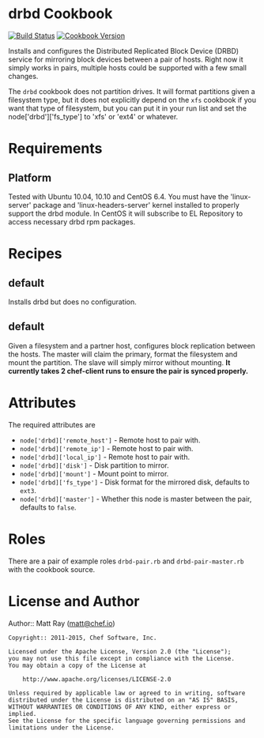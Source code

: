 drbd Cookbook
=============

[![Build Status](https://travis-ci.org/chef-cookbooks/drbd.svg?branch=master)](https://travis-ci.org/chef-cookbooks/drbd)
[![Cookbook Version](https://img.shields.io/cookbook/v/drbd.svg)](https://supermarket.chef.io/cookbooks/drbd)

Installs and configures the Distributed Replicated Block Device (DRBD) service for mirroring block devices between a pair of hosts. Right now it simply works in pairs, multiple hosts could be supported with a few small changes.

The `drbd` cookbook does not partition drives. It will format partitions given a filesystem type, but it does not explicitly depend on the `xfs` cookbook if you want that type of filesystem, but you can put it in your run list and set the node['drbd']['fs_type'] to 'xfs' or 'ext4' or whatever.

Requirements
============
Platform
--------
Tested with Ubuntu 10.04, 10.10 and CentOS 6.4. You must have the 'linux-server' package and 'linux-headers-server' kernel installed to properly support the drbd module. In CentOS it will subscribe to EL Repository to access necessary drbd rpm packages.

Recipes
=======
default
-------
Installs drbd but does no configuration.

default
-------
Given a filesystem and a partner host, configures block replication between the hosts. The master will claim the primary, format the filesystem and mount the partition. The slave will simply mirror without mounting. **It currently takes 2 chef-client runs to ensure the pair is synced properly.**

Attributes
==========
The required attributes are

* `node['drbd]['remote_host']` - Remote host to pair with.
* `node['drbd]['remote_ip']` - Remote host to pair with.
* `node['drbd]['local_ip']` - Remote host to pair with.
* `node['drbd]['disk']` - Disk partition to mirror.
* `node['drbd]['mount']` - Mount point to mirror.
* `node['drbd]['fs_type']` - Disk format for the mirrored disk, defaults to `ext3`.
* `node['drbd]['master']` - Whether this node is master between the pair, defaults to `false`.

Roles
=====
There are a pair of example roles `drbd-pair.rb` and `drbd-pair-master.rb` with the cookbook source.

License and Author
==================

Author:: Matt Ray (<matt@chef.io>)

```text
Copyright:: 2011-2015, Chef Software, Inc.

Licensed under the Apache License, Version 2.0 (the "License");
you may not use this file except in compliance with the License.
You may obtain a copy of the License at

    http://www.apache.org/licenses/LICENSE-2.0

Unless required by applicable law or agreed to in writing, software
distributed under the License is distributed on an "AS IS" BASIS,
WITHOUT WARRANTIES OR CONDITIONS OF ANY KIND, either express or implied.
See the License for the specific language governing permissions and
limitations under the License.
```
